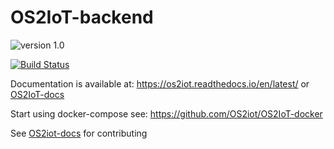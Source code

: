 # OS2IoT-backend
![version 1.0](https://img.shields.io/badge/version-1.0-red.svg)

[![Build Status](https://dev.azure.com/tbk0196/OS2IoT-backend/_apis/build/status/OS2iot.OS2IoT-backend?branchName=master)](https://dev.azure.com/tbk0196/OS2IoT-backend/_build/latest?definitionId=2&branchName=master)

Documentation is available at: https://os2iot.readthedocs.io/en/latest/ or [OS2IoT-docs](https://github.com/OS2iot/OS2IoT-docs)

Start using docker-compose see: https://github.com/OS2iot/OS2IoT-docker 

See [OS2iot-docs](https://github.com/OS2iot/OS2IoT-docs/blob/master/CONTRIBUTING.md) for contributing
